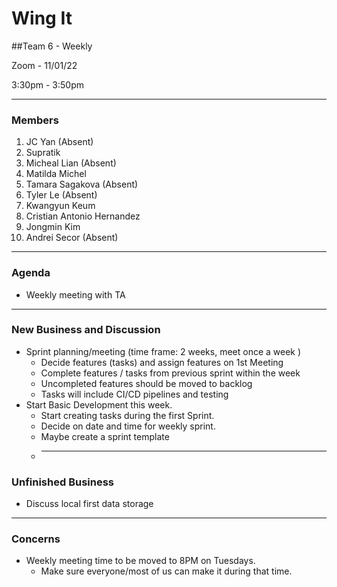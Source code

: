 # Wing It

##Team 6 - Weekly

Zoom - 11/01/22

3:30pm - 3:50pm

<hr>

### Members

1. JC Yan (Absent)
2. Supratik
3. Micheal Lian (Absent)
4. Matilda Michel
5. Tamara Sagakova (Absent)
6. Tyler Le (Absent)
7. Kwangyun Keum
8. Cristian Antonio Hernandez
9. Jongmin Kim
10. Andrei Secor (Absent)

<hr>

### Agenda

- Weekly meeting with TA

<hr>

### New Business and Discussion

- Sprint planning/meeting (time frame: 2 weeks, meet once a week )
  - Decide features (tasks) and assign features on 1st Meeting
  - Complete features / tasks from previous sprint within the week
  - Uncompleted features should be moved to backlog
  - Tasks will include CI/CD pipelines and testing
- Start Basic Development this week.
  - Start creating tasks during the first Sprint.
  - Decide on date and time for weekly sprint.
  - Maybe create a sprint template
  - <hr>

### Unfinished Business

- Discuss local first data storage

<hr>

### Concerns

- Weekly meeting time to be moved to 8PM on Tuesdays.
  - Make sure everyone/most of us can make it during that time.
